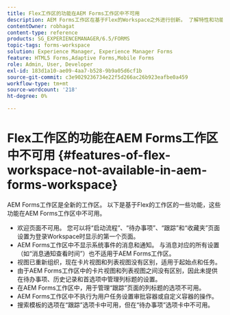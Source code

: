 ```yaml
---
title: Flex工作区的功能在AEM Forms工作区中不可用
description: AEM Forms工作区在基于Flex的Workspace之外进行创新。 了解特性和功能的差异。
contentOwner: robhagat
content-type: reference
products: SG_EXPERIENCEMANAGER/6.5/FORMS
topic-tags: forms-workspace
solution: Experience Manager, Experience Manager Forms
feature: HTML5 Forms,Adaptive Forms,Mobile Forms
role: Admin, User, Developer
exl-id: 183d1a10-ae09-4aa7-b528-9b9a05d6cf1b
source-git-commit: c3e9029236734e22f5d266ac26b923eafbe0a459
workflow-type: tm+mt
source-wordcount: '218'
ht-degree: 0%

---
```


# Flex工作区的功能在AEM Forms工作区中不可用 {#features-of-flex-workspace-not-available-in-aem-forms-workspace}

AEM Forms工作区是全新的工作区。 以下是基于Flex的工作区的一些功能，这些功能在AEM Forms工作区中不可用。

* 欢迎页面不可用。 您可以将“启动流程”、“待办事项”、“跟踪”和“收藏夹”页面设置为登录Workspace时显示的第一个页面。
* AEM Forms工作区中不显示系统事件的消息和通知。 与消息对应的所有设置（如“消息通知查看时间”）也不适用于AEM Forms工作区。
* 视图已重新组织，现在卡片视图和列表视图没有区别，适用于起始点和任务。
* 由于AEM Forms工作区中的卡片视图和列表视图之间没有区别，因此未提供在待办事项、历史记录和首选项中管理列标题的设置。
* 在AEM Forms工作区中，用于管理“跟踪”页面的列标题的选项不可用。
* AEM Forms工作区中不执行为用户任务设置审批容器或自定义容器的操作。
* 搜索模板的选项在“跟踪”选项卡中可用，但在“待办事项”选项卡中不可用。
